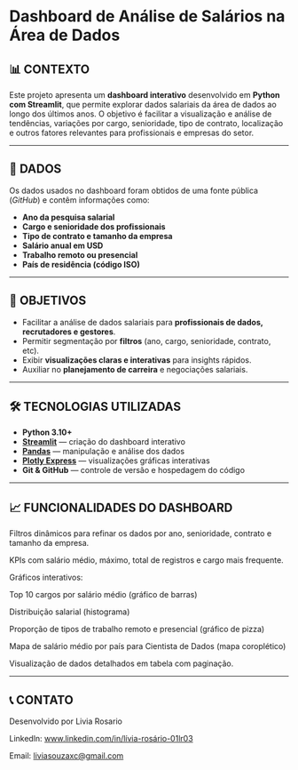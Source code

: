 # **Dashboard de Análise de Salários na Área de Dados**

## 📊 **CONTEXTO**

Este projeto apresenta um **dashboard interativo** desenvolvido em **Python com Streamlit**, que permite explorar dados salariais da área de dados ao longo dos últimos anos. O objetivo é facilitar a visualização e análise de tendências, variações por cargo, senioridade, tipo de contrato, localização e outros fatores relevantes para profissionais e empresas do setor.

---

## 📂 **DADOS**

Os dados usados no dashboard foram obtidos de uma fonte pública (_GitHub_) e contêm informações como:

- **Ano da pesquisa salarial**
- **Cargo e senioridade dos profissionais**
- **Tipo de contrato e tamanho da empresa**
- **Salário anual em USD**
- **Trabalho remoto ou presencial**
- **País de residência (código ISO)**

---

## 🎯 **OBJETIVOS**

- Facilitar a análise de dados salariais para **profissionais de dados, recrutadores e gestores**.
- Permitir segmentação por **filtros** (ano, cargo, senioridade, contrato, etc).
- Exibir **visualizações claras e interativas** para insights rápidos.
- Auxiliar no **planejamento de carreira** e negociações salariais.

---

## 🛠 **TECNOLOGIAS UTILIZADAS**

- **Python 3.10+**
- [**Streamlit**](https://streamlit.io/) — criação do dashboard interativo
- [**Pandas**](https://pandas.pydata.org/) — manipulação e análise dos dados
- [**Plotly Express**](https://plotly.com/python/plotly-express/) — visualizações gráficas interativas
- **Git & GitHub** — controle de versão e hospedagem do código

---

## 📈 **FUNCIONALIDADES DO DASHBOARD**
Filtros dinâmicos para refinar os dados por ano, senioridade, contrato e tamanho da empresa.

KPIs com salário médio, máximo, total de registros e cargo mais frequente.

Gráficos interativos:

Top 10 cargos por salário médio (gráfico de barras)

Distribuição salarial (histograma)

Proporção de tipos de trabalho remoto e presencial (gráfico de pizza)

Mapa de salário médio por país para Cientista de Dados (mapa coroplético)

Visualização de dados detalhados em tabela com paginação.

---

## 📞 **CONTATO**

Desenvolvido por Livia Rosario

Linkedln: www.linkedin.com/in/lívia-rosário-01lr03

Email: liviasouzaxc@gmail.com

